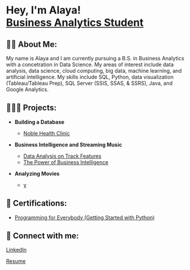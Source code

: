 <h1>Hey, I'm Alaya! <br/><a>
    <a href="https://www.linkedin.com/in/alayasirigiri/">Business Analytics Student</a>
<!--<a Concetration in Data Science</a>-->
    
<h2>👩🏾 About Me:</h2>
My name is Alaya and I am currently pursuing a B.S. in Business Analytics with a concetration in Data Science. My areas of interest include data analysis, data science, cloud computing, big data, machine learning, and artificial intelligence. My skills include SQL, Python, data visualization (Tableau/Tableau Prep), SQL Server (SSIS, SSAS, & SSRS), Java, and Google Analytics. 
    
    
<h2>👩🏾‍💻 Projects:</h2>

- <b>Building a Database</b>
    - [Noble Health Clinic](https://github.com/alayasiri/ClinicDatabase)
    
- <b>Business Intelligence and Streaming Music</b>
    - [Data Analysis on Track Features](https://github.com/alayasiri/bi-music)
    - [The Power of Business Intelligence](https://www.linkedin.com/pulse/unlocking-power-business-intelligence-alaya-sirigiri)


- <b>Analyzing Movies</b>
    - [y]()
 

<h2> 📄 Certifications:</h2>
    
  - [Programming for Everybody (Getting Started with Python)](www.coursera.org/verify/TFH5Z2ZDXP6A)
  
  
<h2> 🤳 Connect with me:</h2>

<a href="https://www.linkedin.com/in/alayasirigiri/">LinkedIn<br/></a>

<a href="https://github.com/alayasiri/Resume/blob/main/resume.pdf">Resume</a>

  
<!--
**joshmadakor1/joshmadakor1** is a ✨ _special_ ✨ repository because its `README.md` (this file) appears on your GitHub profile.

Here are some ideas to get you started:

[<img align="left" alt="AlayaSirigiri | LinkedIn" width="22px" src="https://cdn.jsdelivr.net/npm/simple-icons@v3/icons/linkedin.svg" />][linkedin]

[linkedin]: https://www.linkedin.com/in/alayasirigiri/

- 🔭 I’m currently working on ...
- 🌱 I’m currently learning ...
- 👯 I’m looking to collaborate on ...
- 🤔 I’m looking for help with ...
- 💬 Ask me about ...
- 📫 How to reach me: ...
- 😄 Pronouns: ...
- ⚡ Fun fact: ...
-->
